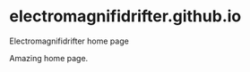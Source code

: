 # electromagnifidrifter.github.io
Electromagnifidrifter home page

Amazing home page.  

  
  
  
    
    
            
    
      

          

  
  
    

        
  

    
    
    

  
  



    
  

  

  
    
  
  


    
    





    
  

  
  
  

  
  


     









  









